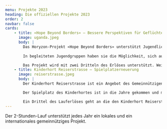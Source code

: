 ```yaml
---
menu: Projekte 2023
heading: Die offiziellen Projekte 2023
order: 2
navbar: false
cards:
    - title: «Hope Beyond Borders» – Bessere Perspektiven für Geflüchtete
      image: uganda.jpeg
      body: |
        Das Horyzon-Projekt «Hope Beyond Borders» unterstützt Jugendliche, die aufgrund des Bürgerkriegs in ihrem Heimatland Südsudan ins benachbarte Uganda geflohen sind. Viele von ihnen leben in den Flüchtlingssiedlungen Kiryandongo und Adjumani, wo Horyzon die Jugendlichen auf verschiedenen Ebenen begleitet und fördert: Von Gewalt betroffene Jugendliche können Therapien besuchen und Strategien lernen, ihre Traumata zu überwinden. 
        
        In begleiteten Jugendgruppen haben sie die Möglichkeit, sich auszutauschen und über Tabuthemen zu sprechen. Zudem lernen sie in Workshops, wie sie für sich und ihre Rechte einstehen können. Das längerfristige Ziel ist, dass sich die Jugendlichen in ihrem Gastland Uganda und in ihrem Herkunftsland Südsudan künftig für die Friedens- und Gerechtigkeitsförderung einsetzen können.

        Das Projekt wird mit zwei Dritteln des Erlöses unterstützt. Weitere Informationen gibt es auf der <a target="_new" href="https://horyzon.ch/de/projekte-und-themen/engagement-weltweit/uganda/">Website</a> von Horyzon.
    - title: Kinderhort Reiserstrasse – Spielplatzerneuerung
      image: reiserstrasse.jpeg
      body: |
        Der Kinderhort Reiserstrasse ist ein Angebot des Gemeinnützigen Frauenvereins Olten (GFVO) und bietet Platz für 20 Kinder im Primarschulalter. Die Kinder werden von einem Team aus sechs Fachpersonen betreut. Die Kinder werden in altersgemischten Gruppen betreut.

        Der Spielplatz des Kinderhortes ist in die Jahre gekommen und muss dringend erneuert werden. Die Spielgeräte sind nicht mehr sicher und entsprechen nicht mehr den heutigen Sicherheitsanforderungen.

        Ein Drittel des Lauferlöses geht an die den Kinderhort Reiserstrasse.  Weitere Informationen sind auf der <a target="_new" href="https://www.kinderhortolten.ch/">Website</a> der Kinderhorts zu finden.
---
```

Der 2-Stunden-Lauf unterstützt jedes Jahr ein lokales und ein internationales gemeinnütziges Projekt.


